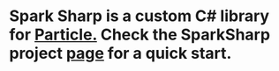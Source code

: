 Spark Sharp is a custom C# library for <a href="https://www.particle.io/">Particle.</a>
Check the SparkSharp project <a href="http://brbb.github.io/sparksharp/">page</a> for a quick start.
==========
